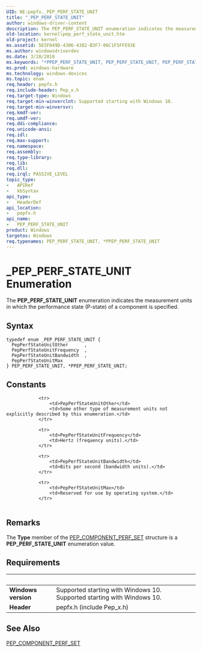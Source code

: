 ```yaml
---
UID: NE:pepfx._PEP_PERF_STATE_UNIT
title: "_PEP_PERF_STATE_UNIT"
author: windows-driver-content
description: The PEP_PERF_STATE_UNIT enumeration indicates the measurement units in which the performance state (P-state) of a component is specified.
old-location: kernel\pep_perf_state_unit.htm
old-project: kernel
ms.assetid: 5E5F049D-4306-4382-B3F7-06C1F5FFE93E
ms.author: windowsdriverdev
ms.date: 3/28/2018
ms.keywords: "*PPEP_PERF_STATE_UNIT, PEP_PERF_STATE_UNIT, PEP_PERF_STATE_UNIT enumeration [Kernel-Mode Driver Architecture], PepPerfStateUnitBandwidth, PepPerfStateUnitFrequency, PepPerfStateUnitMax, PepPerfStateUnitOther, _PEP_PERF_STATE_UNIT, kernel.pep_perf_state_unit, pepfx/PEP_PERF_STATE_UNIT, pepfx/PepPerfStateUnitBandwidth, pepfx/PepPerfStateUnitFrequency, pepfx/PepPerfStateUnitMax, pepfx/PepPerfStateUnitOther"
ms.prod: windows-hardware
ms.technology: windows-devices
ms.topic: enum
req.header: pepfx.h
req.include-header: Pep_x.h
req.target-type: Windows
req.target-min-winverclnt: Supported starting with Windows 10.
req.target-min-winversvr: 
req.kmdf-ver: 
req.umdf-ver: 
req.ddi-compliance: 
req.unicode-ansi: 
req.idl: 
req.max-support: 
req.namespace: 
req.assembly: 
req.type-library: 
req.lib: 
req.dll: 
req.irql: PASSIVE_LEVEL
topic_type:
-	APIRef
-	kbSyntax
api_type:
-	HeaderDef
api_location:
-	pepfx.h
api_name:
-	PEP_PERF_STATE_UNIT
product: Windows
targetos: Windows
req.typenames: PEP_PERF_STATE_UNIT, *PPEP_PERF_STATE_UNIT
---
```


# _PEP_PERF_STATE_UNIT Enumeration
The <b>PEP_PERF_STATE_UNIT</b> enumeration indicates the measurement units in which the performance state (P-state) of a component is specified.

## Syntax
```
typedef enum _PEP_PERF_STATE_UNIT {
  PepPerfStateUnitOther      ,
  PepPerfStateUnitFrequency  ,
  PepPerfStateUnitBandwidth  ,
  PepPerfStateUnitMax
} PEP_PERF_STATE_UNIT, *PPEP_PERF_STATE_UNIT;
```

## Constants

<table>
            
                <tr>
                    <td>PepPerfStateUnitOther</td>
                    <td>Some other type of measurement units not explicitly described by this enumeration.</td>
                </tr>
            
                <tr>
                    <td>PepPerfStateUnitFrequency</td>
                    <td>Hertz (frequency units).</td>
                </tr>
            
                <tr>
                    <td>PepPerfStateUnitBandwidth</td>
                    <td>Bits per second (bandwidth units).</td>
                </tr>
            
                <tr>
                    <td>PepPerfStateUnitMax</td>
                    <td>Reserved for use by operating system.</td>
                </tr>
</table>

## Remarks

The <b>Type</b> member of the <a href="https://msdn.microsoft.com/library/windows/hardware/mt186702">PEP_COMPONENT_PERF_SET</a> structure is a <b>PEP_PERF_STATE_UNIT</b> enumeration value.

## Requirements
| &nbsp; | &nbsp; |
| ---- |:---- |
| **Windows version** | Supported starting with Windows 10. Supported starting with Windows 10. |
| **Header** | pepfx.h (include Pep_x.h) |

## See Also

<a href="https://msdn.microsoft.com/library/windows/hardware/mt186702">PEP_COMPONENT_PERF_SET</a>